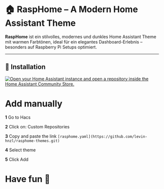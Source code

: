 # 🏠 RaspHome – A Modern Home Assistant Theme

**RaspHome** ist ein stilvolles, modernes und dunkles Home Assistant Theme mit warmen Farbtönen, ideal für ein elegantes Dashboard-Erlebnis – besonders auf Raspberry Pi Setups optimiert.

---

## 🚀 Installation

[![Open your Home Assistant instance and open a repository inside the Home Assistant Community Store.](https://my.home-assistant.io/badges/hacs_repository.svg)](https://my.home-assistant.io/redirect/hacs_repository/?owner=levin-hnzl&repository=rasphome-themes&category=theme)

# Add manually

**1**
Go to Hacs

**2**
Click on: Custom Repositories

**3**
Copy and paste the link `[rasphome.yaml](https://github.com/levin-hnzl/rasphome-themes.git)`

**4**
Select theme

**5**
Click Add

# Have fun 🥳
